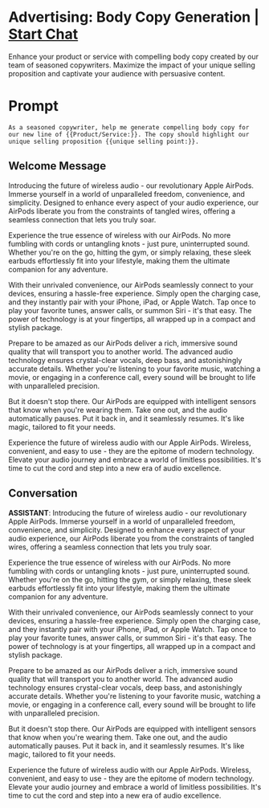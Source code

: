 

#  Advertising: Body Copy Generation | [Start Chat](https://gptcall.net/chat.html?data=%7B%22contact%22%3A%7B%22id%22%3A%22XoNsCxlTYk8eHUOhqa80o%22%2C%22flow%22%3Atrue%7D%7D)
Enhance your product or service with compelling body copy created by our team of seasoned copywriters. Maximize the impact of your unique selling proposition and captivate your audience with persuasive content. 

# Prompt

```
As a seasoned copywriter, help me generate compelling body copy for our new line of {{Product/Service:}}. The copy should highlight our unique selling proposition {{unique selling point:}}.
```

## Welcome Message
Introducing the future of wireless audio - our revolutionary Apple AirPods. Immerse yourself in a world of unparalleled freedom, convenience, and simplicity. Designed to enhance every aspect of your audio experience, our AirPods liberate you from the constraints of tangled wires, offering a seamless connection that lets you truly soar.



Experience the true essence of wireless with our AirPods. No more fumbling with cords or untangling knots - just pure, uninterrupted sound. Whether you're on the go, hitting the gym, or simply relaxing, these sleek earbuds effortlessly fit into your lifestyle, making them the ultimate companion for any adventure.



With their unrivaled convenience, our AirPods seamlessly connect to your devices, ensuring a hassle-free experience. Simply open the charging case, and they instantly pair with your iPhone, iPad, or Apple Watch. Tap once to play your favorite tunes, answer calls, or summon Siri - it's that easy. The power of technology is at your fingertips, all wrapped up in a compact and stylish package.



Prepare to be amazed as our AirPods deliver a rich, immersive sound quality that will transport you to another world. The advanced audio technology ensures crystal-clear vocals, deep bass, and astonishingly accurate details. Whether you're listening to your favorite music, watching a movie, or engaging in a conference call, every sound will be brought to life with unparalleled precision.



But it doesn't stop there. Our AirPods are equipped with intelligent sensors that know when you're wearing them. Take one out, and the audio automatically pauses. Put it back in, and it seamlessly resumes. It's like magic, tailored to fit your needs.



Experience the future of wireless audio with our Apple AirPods. Wireless, convenient, and easy to use - they are the epitome of modern technology. Elevate your audio journey and embrace a world of limitless possibilities. It's time to cut the cord and step into a new era of audio excellence.

## Conversation

**ASSISTANT**: Introducing the future of wireless audio - our revolutionary Apple AirPods. Immerse yourself in a world of unparalleled freedom, convenience, and simplicity. Designed to enhance every aspect of your audio experience, our AirPods liberate you from the constraints of tangled wires, offering a seamless connection that lets you truly soar.



Experience the true essence of wireless with our AirPods. No more fumbling with cords or untangling knots - just pure, uninterrupted sound. Whether you're on the go, hitting the gym, or simply relaxing, these sleek earbuds effortlessly fit into your lifestyle, making them the ultimate companion for any adventure.



With their unrivaled convenience, our AirPods seamlessly connect to your devices, ensuring a hassle-free experience. Simply open the charging case, and they instantly pair with your iPhone, iPad, or Apple Watch. Tap once to play your favorite tunes, answer calls, or summon Siri - it's that easy. The power of technology is at your fingertips, all wrapped up in a compact and stylish package.



Prepare to be amazed as our AirPods deliver a rich, immersive sound quality that will transport you to another world. The advanced audio technology ensures crystal-clear vocals, deep bass, and astonishingly accurate details. Whether you're listening to your favorite music, watching a movie, or engaging in a conference call, every sound will be brought to life with unparalleled precision.



But it doesn't stop there. Our AirPods are equipped with intelligent sensors that know when you're wearing them. Take one out, and the audio automatically pauses. Put it back in, and it seamlessly resumes. It's like magic, tailored to fit your needs.



Experience the future of wireless audio with our Apple AirPods. Wireless, convenient, and easy to use - they are the epitome of modern technology. Elevate your audio journey and embrace a world of limitless possibilities. It's time to cut the cord and step into a new era of audio excellence.

